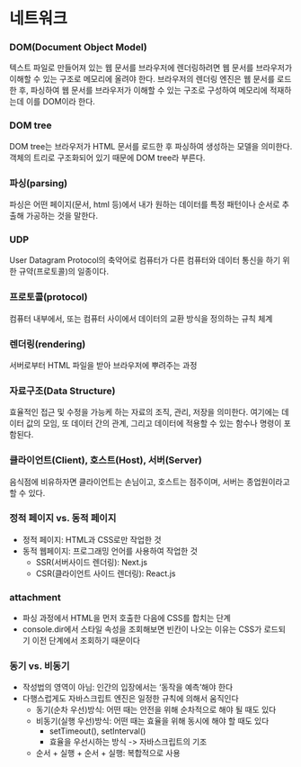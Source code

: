 # 네트워크
### DOM(Document Object Model)
텍스트 파일로 만들어져 있는 웹 문서를 브라우저에 렌더링하려면 웹 문서를 브라우저가 이해할 수 있는 구조로 메모리에 올려야 한다. 브라우저의 렌더링 엔진은 웹 문서를 로드한 후, 파싱하여 웹 문서를 브라우저가 이해할 수 있는 구조로 구성하여 메모리에 적재하는데 이를 DOM이라 한다.
### DOM tree
DOM tree는 브라우저가 HTML 문서를 로드한 후 파싱하여 생성하는 모델을 의미한다. 객체의 트리로 구조화되어 있기 때문에 DOM tree라 부른다.

### 파싱(parsing)
파싱은 어떤 페이지(문서, html 등)에서 내가 원하는 데이터를 특정 패턴이나 순서로 추출해 가공하는 것을 말한다.

### UDP
User Datagram Protocol의 축약어로 컴퓨터가 다른 컴퓨터와 데이터 통신을 하기 위한 규약(프로토콜)의 일종이다.

### 프로토콜(protocol)
컴퓨터 내부에서, 또는 컴퓨터 사이에서 데이터의 교환 방식을 정의하는 규칙 체계

### 렌더링(rendering)
서버로부터 HTML 파일을 받아 브라우저에 뿌려주는 과정

### 자료구조(Data Structure)
효율적인 접근 및 수정을 가능케 하는 자료의 조직, 관리, 저장을 의미한다. 여기에는 데이터 값의 모임, 또 데이터 간의 관계, 그리고 데이터에 적용할 수 있는 함수나 명령이 포함된다.

### 클라이언트(Client), 호스트(Host), 서버(Server)
음식점에 비유하자면 클라이언트는 손님이고, 호스트는 점주이며, 서버는 종업원이라고 할 수 있다. 

### 정적 페이지 vs. 동적 페이지
- 정적 페이지: HTML과 CSS로만 작업한 것
- 동적 웹페이지: 프로그래밍 언어를 사용하여 작업한 것
    - SSR(서버사이드 렌더링): Next.js
    - CSR(클라이언트 사이드 렌더링): React.js

### attachment

- 파싱 과정에서 HTML을 먼저 호출한 다음에 CSS를 합치는 단계
- console.dir에서 스타일 속성을 조회해보면 빈칸이 나오는 이유는 CSS가 로드되기 이전 단계에서 조회하기 때문이다

### 동기 vs. 비동기

- 작성법의 영역이 아님: 인간의 입장에서는 ‘동작을 예측’해야 한다
- 다행스럽게도 자바스크립트 엔진은 일정한 규칙에 의해서 움직인다
    - 동기(순차 우선)방식: 어떤 때는 안전을 위해 순차적으로 해야 될 때도 있다
    - 비동기(실행 우선)방식: 어떤 때는 효율을 위해 동시에 해야 할 때도 있다
        - setTimeout(), setInterval()
        - 효율을 우선시하는 방식 -> 자바스크립트의 기조
    - 순서 + 실행 + 순서 + 실행: 복합적으로 사용